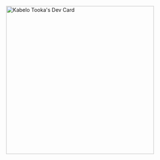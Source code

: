 <!--
**kabelo2ka/kabelo2ka** is a ✨ _special_ ✨ repository because its `README.md` (this file) appears on your GitHub profile.

Here are some ideas to get you started:

- 🔭 I’m currently working on ...
- 🌱 I’m currently learning ...
- 👯 I’m looking to collaborate on ...
- 🤔 I’m looking for help with ...
- 💬 Ask me about ...
- 📫 How to reach me: ...
- 😄 Pronouns: ...
- ⚡ Fun fact: ...
-->

<a href="https://app.daily.dev/kabelo2ka"><img src="https://api.daily.dev/devcards/3cedae84ddb04f7f91fccacb1e69c249.png?r=vlx" width="400" alt="Kabelo Tooka's Dev Card"/></a>
